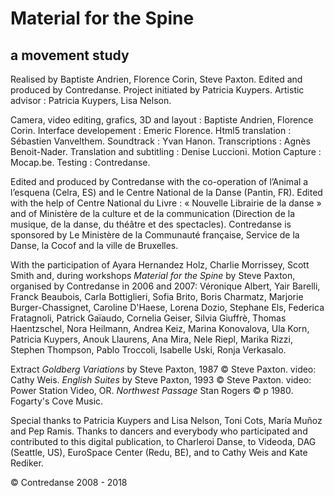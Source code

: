 # Material for the Spine
 
## a movement study

Realised by Baptiste Andrien, Florence Corin, Steve Paxton.
Edited and produced by Contredanse.
Project initiated by Patricia Kuypers. Artistic advisor : Patricia Kuypers, Lisa Nelson. 

Camera, video editing, grafics, 3D and layout : Baptiste Andrien, Florence Corin. Interface developement : Emeric Florence. Html5 translation : Sébastien Vanvelthem. Soundtrack : Yvan Hanon. Transcriptions : Agnès Benoit-Nader. Translation and subtitling : Denise Luccioni. Motion Capture : Mocap.be. Testing : Contredanse.

Edited and produced by Contredanse with the co-operation of l’Animal a l’esquena (Celra, ES) and le Centre National de la Danse (Pantin, FR). 
Edited with the help of Centre National du Livre : « Nouvelle Librairie de la danse » and of Ministère de la culture et de la communication (Direction de la musique, de la danse, du théâtre et des spectacles). Contredanse is sponsored by Le Ministère de la Communauté française, Service de la Danse, la Cocof and la ville de Bruxelles.

With the participation of Ayara Hernandez Holz, Charlie Morrissey, Scott Smith and, during workshops *Material for the Spine* by Steve Paxton, organised by Contredanse in 2006 and 2007: Véronique Albert, Yair Barelli, Franck Beaubois, Carla Bottiglieri, Sofia Brito, Boris Charmatz, Marjorie Burger-Chassignet, Caroline D'Haese, Lorena Dozio, Stephane Els, Federica Fratagnoli, Patrick Gaïaudo, Cornelia Geiser, Silvia Giuffrè, Thomas Haentzschel, Nora Heilmann, Andrea Keiz, Marina Konovalova, Ula Korn, Patricia Kuypers, Anouk Llaurens, Ana Mira, Nele Riepl, Marika Rizzi, Stephen Thompson, Pablo Troccoli, Isabelle Uski, Ronja Verkasalo. 

Extract *Goldberg Variations* by Steve Paxton, 1987 © Steve Paxton. video: Cathy Weis. *English Suites* by Steve Paxton, 1993 © Steve Paxton. video: Power Station Video, OR. *Northwest Passage* Stan Rogers © p 1980. Fogarty's Cove Music.

Special thanks to Patricia Kuypers and Lisa Nelson, Toni Cots, María Muñoz and Pep Ramis. Thanks to dancers and everybody who participated and contributed to this digital publication, to Charleroi Danse, to Videoda, DAG (Seattle, US), EuroSpace Center (Redu, BE), and to Cathy Weis and Kate Rediker.

© Contredanse 2008 - 2018
